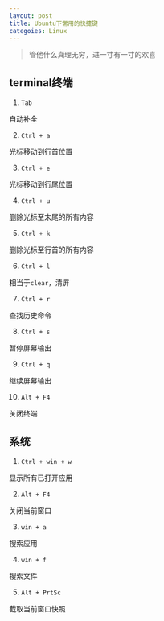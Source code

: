 ```yaml
---
layout: post
title: Ubuntu下常用的快捷键
categoies: Linux
---
```


> 管他什么真理无穷，进一寸有一寸的欢喜

## terminal终端

1. `Tab`

自动补全

2. `Ctrl + a`

光标移动到行首位置

3. `Ctrl + e`

光标移动到行尾位置

4. `Ctrl + u`

删除光标至末尾的所有内容

5. `Ctrl + k`

删除光标至行首的所有内容

6. `Ctrl + l`

相当于`clear`，清屏

7. `Ctrl + r`

查找历史命令

8. `Ctrl + s`

暂停屏幕输出

9.  `Ctrl + q`

继续屏幕输出

10. `Alt + F4`

关闭终端

## 系统

1. `Ctrl + win + w`

显示所有已打开应用

2. `Alt + F4`

关闭当前窗口

3. `win + a`

搜索应用

4. `win + f`

搜索文件

5. `Alt + PrtSc`

截取当前窗口快照


